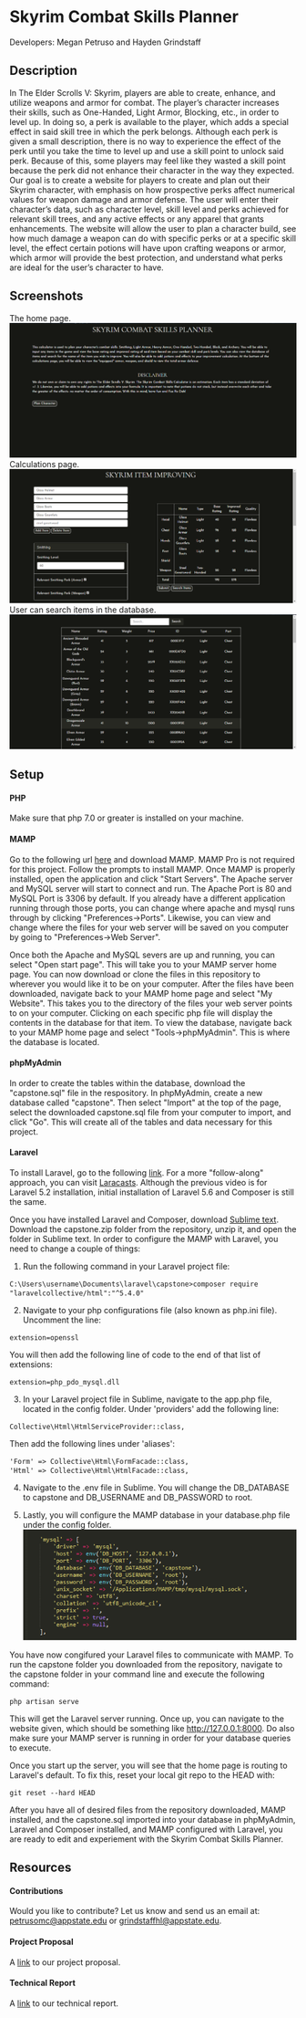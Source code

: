 # Skyrim Combat Skills Planner
Developers: Megan Petruso and Hayden Grindstaff


## Description
In The Elder Scrolls V: Skyrim, players are able to create, enhance, and utilize weapons and armor for combat. The player’s character increases their skills, such as One-Handed, Light Armor, Blocking, etc., in order to level up. In doing so, a perk is available to the player, which adds a special effect in said skill tree in which the perk belongs. Although each perk is given a small description, there is no way to experience the effect of the perk until you take the time to level up and use a skill point to unlock said perk. Because of this, some players may feel like they wasted a skill point because the perk did not enhance their character in the way they expected. Our goal is to create a website for players to create and plan out their Skyrim character, with emphasis on how prospective perks affect numerical values for weapon damage and armor defense. The user will enter their character’s data, such as character level, skill level and perks achieved for relevant skill trees, and any active effects or any apparel that grants enhancements. The website will allow the user to plan a character build, see how much damage a weapon can do with specific perks or at a specific skill level, the effect certain potions will have upon crafting weapons or armor, which armor will provide the best protection, and understand what perks are ideal for the user’s character to have.

## Screenshots
The home page.![image](photo1.png)
Calculations page.![image](photo2.png)
User can search items in the database.![image](photo3.png)

## Setup
#### PHP
Make sure that php 7.0 or greater is installed on your machine.


#### MAMP
Go to the following url [here](https://www.mamp.info/en/) and download MAMP. MAMP Pro is not required for this project. Follow the prompts to install MAMP. Once MAMP is properly installed, open the application and click "Start Servers". The Apache server and MySQL server will start to connect and run. The Apache Port is 80 and MySQL Port is 3306 by default. If you already have a different application running through those ports, you can change where apache and mysql runs through by clicking "Preferences->Ports". Likewise, you can view and change where the files for your web server will be saved on you computer by going to "Preferences->Web Server".

Once both the Apache and MySQL severs are up and running, you can select "Open start page". This will take you to your MAMP server home page. You can now download or clone the files in this repository to wherever you would like it to be on your computer. After the files have been downloaded, navigate back to your MAMP home page and select "My Website". This takes you to the directory of the files your web server points to on your computer. Clicking on each specific php file will display the contents in the database for that item. To view the database, navigate back to your MAMP home page and select "Tools->phpMyAdmin". This is where the database is located.


#### phpMyAdmin
In order to create the tables within the database, download the "capstone.sql" file in the respository. In phpMyAdmin, create a new database called "capstone". Then select "Import" at the top of the page, select the downloaded capstone.sql file from your computer to import, and click "Go". This will create all of the tables and data necessary for this project.


#### Laravel
To install Laravel, go to the following [link](https://laravel.com/docs/5.6/installation). For a more "follow-along" approach, you can visit [Laracasts](https://laracasts.com/series/laravel-5-from-scratch/episodes/1). Although the previous video is for Laravel 5.2 installation, initial installation of Laravel 5.6 and Composer is still the same. 

Once you have installed Laravel and Composer, download [Sublime text](https://www.sublimetext.com/). Download the capstone.zip folder from the repository, unzip it, and open the folder in Sublime text. In order to configure the MAMP with Laravel, you need to change a couple of things:

1. Run the following command in your Laravel project file:
  ```
  C:\Users\username\Documents\laravel\capstone>composer require "laravelcollective/html":"^5.4.0"
  ```
2. Navigate to your php configurations file (also known as php.ini file). Uncomment the line:
  ```
  extension=openssl
  ```
  You will then add the following line of code to the end of that list of extensions:
  ```
  extension=php_pdo_mysql.dll
  ```
3.  In your Laravel project file in Sublime, navigate to the app.php file, located in the config folder. Under 'providers' add the following line:
  ```
  Collective\Html\HtmlServiceProvider::class,
  ```
  Then add the following lines under 'aliases':
  ```
  'Form' => Collective\Html\FormFacade::class,
  'Html' => Collective\Html\HtmlFacade::class,
  ```
4. Navigate to the .env file in Sublime. You will change the DB_DATABASE to capstone and DB_USERNAME and DB_PASSWORD to root.

5. Lastly, you will configure the MAMP database in your database.php file under the config folder.
![image](mysqldrivers.png)

You have now congifured your Laravel files to communicate with MAMP. To run the capstone folder you downloaded from the repository, navigate to the capstone folder in your command line and execute the following command:
  ```
  php artisan serve
  ```
This will get the Laravel server running. Once up, you can navigate to the website given, which should be something like [<http://127.0.0.1:8000>](<http://127.0.0.1:8000>). Do also make sure your MAMP server is running in order for your database queries to execute.

Once you start up the server, you will see that the home page is routing to Laravel's default. To fix this, reset your local git repo to the HEAD with:
  ```
  git reset --hard HEAD
  ```

After you have all of desired files from the repository downloaded, MAMP installed, and the capstone.sql imported into your database in phpMyAdmin, Laravel and Composer installed, and MAMP configured with Laravel, you are ready to edit and experiement with the Skyrim Combat Skills Planner.

## Resources
#### Contributions
Would you like to contribute? Let us know and send us an email at: petrusomc@appstate.edu or grindstaffhl@appstate.edu.


#### Project Proposal
A [link](https://github.com/grindstaffhl/capstone/blob/master/ProjectProposal.md) to our project proposal.


#### Technical Report
A [link](https://github.com/grindstaffhl/capstone/blob/master/TechnicalReport.md) to our technical report.

